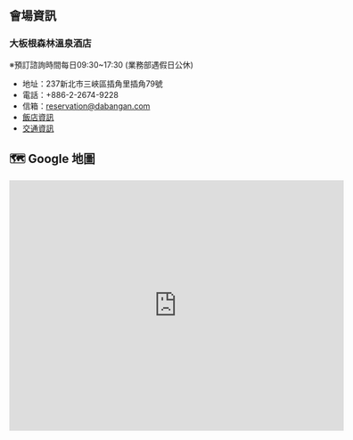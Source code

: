 ## 會場資訊
### 大板根森林溫泉酒店
※預訂諮詢時間每日09:30~17:30 (業務部遇假日公休)
 - 地址：237新北市三峽區插角里插角79號
 - 電話：+886-2-2674-9228
 - 信箱：reservation@dabangan.com
 - <a href="https://www.thegreatroots.com/about-us-2/" target="_blank">飯店資訊</a>
 - <a href="https://www.thegreatroots.com/traffic/" target="_blank">交通資訊</a>

## 🗺️ Google 地圖

<div style="width:100%; height:400px;">
  <iframe src="https://www.google.com/maps/embed?pb=!1m18!1m12!1m3!1d3619.7861168269455!2d121.4041446761758!3d24.871153544828065!2m3!1f0!2f0!3f0!3m2!1i1024!2i768!4f13.1!3m3!1m2!1s0x34681a8ceb1b2a67%3A0xd9c0b01c715ef29d!2z5aSn5p2_5qC55qOu5p6X5rqr5rOJ6YWS5bqX!5e0!3m2!1szh-TW!2stw!4v1752656141869!5m2!1szh-TW!2stw" width="600" height="450" style="border:0;" allowfullscreen="" loading="lazy" referrerpolicy="no-referrer-when-downgrade"></iframe>
  </iframe>
</div>
 
